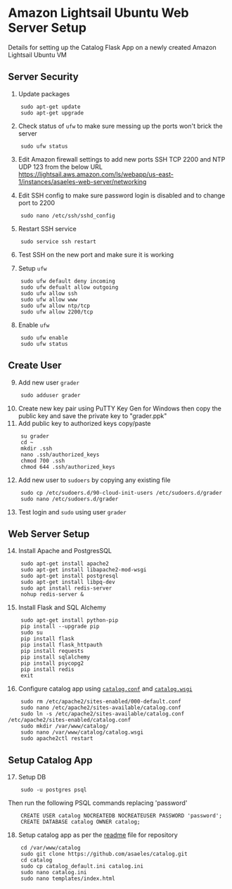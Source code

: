 # Amazon Lightsail Ubuntu Web Server Setup

Details for setting up the Catalog Flask App on a newly created Amazon Lightsail Ubuntu VM

## Server Security

1) Update packages
```
    sudo apt-get update
    sudo apt-get upgrade
```
2) Check status of `ufw` to make sure messing up the ports won't brick the server
```
    sudo ufw status
```
3) Edit Amazon firewall settings to add new ports SSH TCP 2200 and NTP UDP 123 from the below URL
https://lightsail.aws.amazon.com/ls/webapp/us-east-1/instances/asaeles-web-server/networking

4) Edit SSH config to make sure password login is disabled and to change port to 2200
```
    sudo nano /etc/ssh/sshd_config
```
5) Restart SSH service
```
    sudo service ssh restart
```
6) Test SSH on the new port and make sure it is working

7) Setup `ufw`
```
    sudo ufw default deny incoming
    sudo ufw defualt allow outgoing
    sudo ufw allow ssh
    sudo ufw allow www
    sudo ufw allow ntp/tcp
    sudo ufw allow 2200/tcp
```
8) Enable `ufw`
```
    sudo ufw enable
    sudo ufw status
```
## Create User

9) Add new user `grader`
```
    sudo adduser grader
```
10) Create new key pair using PuTTY Key Gen for Windows then copy the public key and save the private key to "grader.ppk"
11) Add public key to authorized keys copy/paste
```
    su grader
    cd ~
    mkdir .ssh
    nano .ssh/authorized_keys
    chmod 700 .ssh
    chmod 644 .ssh/authorized_keys
```
12) Add new user to `sudoers` by copying any existing file
```
    sudo cp /etc/sudoers.d/90-cloud-init-users /etc/sudoers.d/grader
    sudo nano /etc/sudoers.d/grader
```
13) Test login and `sudo` using user `grader`

## Web Server Setup

14) Install Apache and PostgresSQL
```
    sudo apt-get install apache2
    sudo apt-get install libapache2-mod-wsgi
    sudo apt-get install postgresql
    sudo apt-get install libpq-dev
    sudo apt install redis-server
    nohup redis-server &
```
15) Install Flask and SQL Alchemy
```
    sudo apt-get install python-pip
    pip install --upgrade pip
    sudo su
    pip install flask
    pip install flask_httpauth
    pip install requests
    pip install sqlalchemy
    pip install psycopg2
    pip install redis
    exit
```
16) Configure catalog app using [`catalog.conf`](https://github.com/asaeles/asaeles-web-server/blob/master/catalog.conf) and [`catalog.wsgi`](https://github.com/asaeles/asaeles-web-server/blob/master/catalog.wsgi)
```
    sudo rm /etc/apache2/sites-enabled/000-default.conf
    sudo nano /etc/apache2/sites-available/catalog.conf
    sudo ln -s /etc/apache2/sites-available/catalog.conf /etc/apache2/sites-enabled/catalog.conf
    sudo mkdir /var/www/catalog/
    sudo nano /var/www/catalog/catalog.wsgi
    sudo apache2ctl restart
```
## Setup Catalog App

17) Setup DB
```
    sudo -u postgres psql
```
Then run the following PSQL commands replacing 'password'
```
    CREATE USER catalog NOCREATEDB NOCREATEUSER PASSWORD 'password';
    CREATE DATABASE catalog OWNER catalog;
```
18) Setup catalog app as per the [readme](https://github.com/asaeles/catalog/blob/master/README.md) file for repository
```
    cd /var/www/catalog
    sudo git clone https://github.com/asaeles/catalog.git
    cd catalog
    sudo cp catalog_default.ini catalog.ini
    sudo nano catalog.ini
    sudo nano templates/index.html
```
